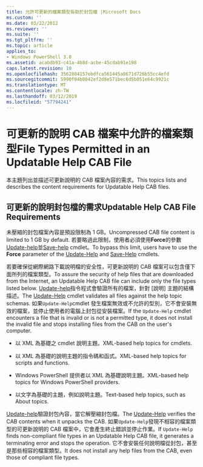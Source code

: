 ```yaml
---
title: 允許可更新的檔案類型有助於封包檔 |Microsoft Docs
ms.custom: ''
ms.date: 03/22/2012
ms.reviewer: ''
ms.suite: ''
ms.tgt_pltfrm: ''
ms.topic: article
applies_to:
- Windows PowerShell 3.0
ms.assetid: acabdb93-c41a-4b8d-acbe-45cdab91e198
caps.latest.revision: 10
ms.openlocfilehash: 3562804157ebdfca561445a8671d726b55cc4efd
ms.sourcegitcommit: 5990f04b8042ef2d8e571bec6d5b051e64c9921c
ms.translationtype: MT
ms.contentlocale: zh-TW
ms.lasthandoff: 03/12/2019
ms.locfileid: "57794241"
---
```

# <a name="file-types-permitted-in-an-updatable-help-cab-file"></a><span data-ttu-id="c01ca-102">可更新的說明 CAB 檔案中允許的檔案類型</span><span class="sxs-lookup"><span data-stu-id="c01ca-102">File Types Permitted in an Updatable Help CAB File</span></span>

<span data-ttu-id="c01ca-103">本主題列出並描述可更新說明的 CAB 檔案內容的需求。</span><span class="sxs-lookup"><span data-stu-id="c01ca-103">This topics lists and describes the content requirements for Updatable Help CAB files.</span></span>

## <a name="updatable-help-cab-file-requirements"></a><span data-ttu-id="c01ca-104">可更新的說明封包檔的需求</span><span class="sxs-lookup"><span data-stu-id="c01ca-104">Updatable Help CAB File Requirements</span></span>

<span data-ttu-id="c01ca-105">未壓縮的封包檔案內容是預設限制為 1 GB。</span><span class="sxs-lookup"><span data-stu-id="c01ca-105">Uncompressed CAB file content is limited to 1 GB by default.</span></span> <span data-ttu-id="c01ca-106">若要略過此限制，使用者必須使用**Force**的參數[Update-help](/powershell/module/Microsoft.PowerShell.Core/Update-Help)並[Save-help](/powershell/module/Microsoft.PowerShell.Core/Save-Help) cmdlet。</span><span class="sxs-lookup"><span data-stu-id="c01ca-106">To bypass this limit, users have to use the **Force** parameter of the [Update-Help](/powershell/module/Microsoft.PowerShell.Core/Update-Help) and [Save-Help](/powershell/module/Microsoft.PowerShell.Core/Save-Help) cmdlets.</span></span>

<span data-ttu-id="c01ca-107">若要確保從網際網路下載說明檔的安全性，可更新說明的 CAB 檔案可以包含僅下面所列的檔案類型。</span><span class="sxs-lookup"><span data-stu-id="c01ca-107">To assure the security of help files that are downloaded from the Internet, an Updatable Help CAB file can include only the file types listed below.</span></span> <span data-ttu-id="c01ca-108">[Update-help](/powershell/module/Microsoft.PowerShell.Core/Update-Help)指令程式會驗證所有的檔案，針對 [說明] 主題的結構描述。</span><span class="sxs-lookup"><span data-stu-id="c01ca-108">The [Update-Help](/powershell/module/Microsoft.PowerShell.Core/Update-Help) cmdlet validates all files against the help topic schemas.</span></span> <span data-ttu-id="c01ca-109">如果`Update-Help`cmdlet 發生檔案無效或不允許的型別，它不會安裝無效的檔案，並停止使用者的電腦上封包從安裝檔案。</span><span class="sxs-lookup"><span data-stu-id="c01ca-109">If the `Update-Help` cmdlet encounters a file that is invalid or is not a permitted type, it does not install the invalid file and stops installing files from the CAB on the user's computer.</span></span>

- <span data-ttu-id="c01ca-110">以 XML 為基礎之 cmdlet 說明主題。</span><span class="sxs-lookup"><span data-stu-id="c01ca-110">XML-based help topics for cmdlets.</span></span>

- <span data-ttu-id="c01ca-111">以 XML 為基礎的說明主題的指令碼和函式。</span><span class="sxs-lookup"><span data-stu-id="c01ca-111">XML-based help topics for scripts and functions.</span></span>

- <span data-ttu-id="c01ca-112">Windows PowerShell 提供者以 XML 為基礎說明主題。</span><span class="sxs-lookup"><span data-stu-id="c01ca-112">XML-based help topics for Windows PowerShell providers.</span></span>

- <span data-ttu-id="c01ca-113">以文字為基礎的主題，例如說明主題。</span><span class="sxs-lookup"><span data-stu-id="c01ca-113">Text-based help topics, such as About topics.</span></span>

<span data-ttu-id="c01ca-114">[Update-help](/powershell/module/Microsoft.PowerShell.Core/Update-Help)驗證封包內容，當它解壓縮封包檔。</span><span class="sxs-lookup"><span data-stu-id="c01ca-114">The [Update-Help](/powershell/module/Microsoft.PowerShell.Core/Update-Help) verifies the CAB contents when it unpacks the CAB.</span></span> <span data-ttu-id="c01ca-115">如果`Update-Help`發現不相容的檔案類型的可更新說明的 CAB 檔案中，它會產生終止錯誤並停止作業。</span><span class="sxs-lookup"><span data-stu-id="c01ca-115">If `Update-Help` finds non-compliant file types in an Updatable Help CAB file, it generates a terminating error and stops the operation.</span></span> <span data-ttu-id="c01ca-116">它不會安裝任何說明檔從封包，甚至是那些相容的檔案類型。</span><span class="sxs-lookup"><span data-stu-id="c01ca-116">It does not install any help files from the CAB, even those of compliant file types.</span></span>